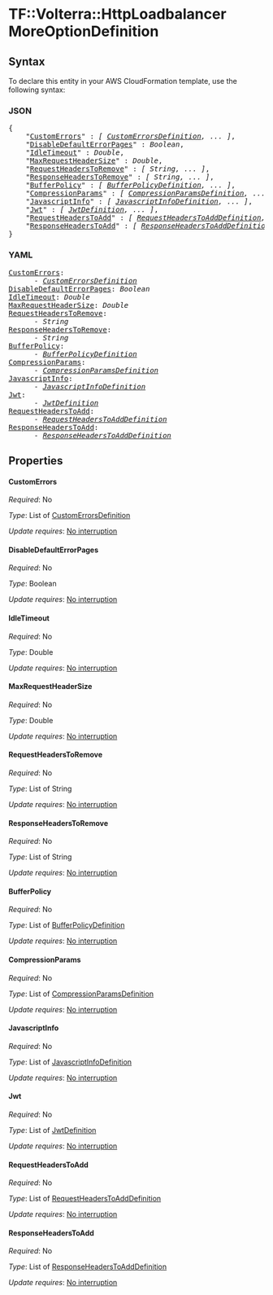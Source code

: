 # TF::Volterra::HttpLoadbalancer MoreOptionDefinition

## Syntax

To declare this entity in your AWS CloudFormation template, use the following syntax:

### JSON

<pre>
{
    "<a href="#customerrors" title="CustomErrors">CustomErrors</a>" : <i>[ <a href="customerrorsdefinition.md">CustomErrorsDefinition</a>, ... ]</i>,
    "<a href="#disabledefaulterrorpages" title="DisableDefaultErrorPages">DisableDefaultErrorPages</a>" : <i>Boolean</i>,
    "<a href="#idletimeout" title="IdleTimeout">IdleTimeout</a>" : <i>Double</i>,
    "<a href="#maxrequestheadersize" title="MaxRequestHeaderSize">MaxRequestHeaderSize</a>" : <i>Double</i>,
    "<a href="#requestheaderstoremove" title="RequestHeadersToRemove">RequestHeadersToRemove</a>" : <i>[ String, ... ]</i>,
    "<a href="#responseheaderstoremove" title="ResponseHeadersToRemove">ResponseHeadersToRemove</a>" : <i>[ String, ... ]</i>,
    "<a href="#bufferpolicy" title="BufferPolicy">BufferPolicy</a>" : <i>[ <a href="bufferpolicydefinition.md">BufferPolicyDefinition</a>, ... ]</i>,
    "<a href="#compressionparams" title="CompressionParams">CompressionParams</a>" : <i>[ <a href="compressionparamsdefinition.md">CompressionParamsDefinition</a>, ... ]</i>,
    "<a href="#javascriptinfo" title="JavascriptInfo">JavascriptInfo</a>" : <i>[ <a href="javascriptinfodefinition.md">JavascriptInfoDefinition</a>, ... ]</i>,
    "<a href="#jwt" title="Jwt">Jwt</a>" : <i>[ <a href="jwtdefinition.md">JwtDefinition</a>, ... ]</i>,
    "<a href="#requestheaderstoadd" title="RequestHeadersToAdd">RequestHeadersToAdd</a>" : <i>[ <a href="requestheaderstoadddefinition.md">RequestHeadersToAddDefinition</a>, ... ]</i>,
    "<a href="#responseheaderstoadd" title="ResponseHeadersToAdd">ResponseHeadersToAdd</a>" : <i>[ <a href="responseheaderstoadddefinition.md">ResponseHeadersToAddDefinition</a>, ... ]</i>
}
</pre>

### YAML

<pre>
<a href="#customerrors" title="CustomErrors">CustomErrors</a>: <i>
      - <a href="customerrorsdefinition.md">CustomErrorsDefinition</a></i>
<a href="#disabledefaulterrorpages" title="DisableDefaultErrorPages">DisableDefaultErrorPages</a>: <i>Boolean</i>
<a href="#idletimeout" title="IdleTimeout">IdleTimeout</a>: <i>Double</i>
<a href="#maxrequestheadersize" title="MaxRequestHeaderSize">MaxRequestHeaderSize</a>: <i>Double</i>
<a href="#requestheaderstoremove" title="RequestHeadersToRemove">RequestHeadersToRemove</a>: <i>
      - String</i>
<a href="#responseheaderstoremove" title="ResponseHeadersToRemove">ResponseHeadersToRemove</a>: <i>
      - String</i>
<a href="#bufferpolicy" title="BufferPolicy">BufferPolicy</a>: <i>
      - <a href="bufferpolicydefinition.md">BufferPolicyDefinition</a></i>
<a href="#compressionparams" title="CompressionParams">CompressionParams</a>: <i>
      - <a href="compressionparamsdefinition.md">CompressionParamsDefinition</a></i>
<a href="#javascriptinfo" title="JavascriptInfo">JavascriptInfo</a>: <i>
      - <a href="javascriptinfodefinition.md">JavascriptInfoDefinition</a></i>
<a href="#jwt" title="Jwt">Jwt</a>: <i>
      - <a href="jwtdefinition.md">JwtDefinition</a></i>
<a href="#requestheaderstoadd" title="RequestHeadersToAdd">RequestHeadersToAdd</a>: <i>
      - <a href="requestheaderstoadddefinition.md">RequestHeadersToAddDefinition</a></i>
<a href="#responseheaderstoadd" title="ResponseHeadersToAdd">ResponseHeadersToAdd</a>: <i>
      - <a href="responseheaderstoadddefinition.md">ResponseHeadersToAddDefinition</a></i>
</pre>

## Properties

#### CustomErrors

_Required_: No

_Type_: List of <a href="customerrorsdefinition.md">CustomErrorsDefinition</a>

_Update requires_: [No interruption](https://docs.aws.amazon.com/AWSCloudFormation/latest/UserGuide/using-cfn-updating-stacks-update-behaviors.html#update-no-interrupt)

#### DisableDefaultErrorPages

_Required_: No

_Type_: Boolean

_Update requires_: [No interruption](https://docs.aws.amazon.com/AWSCloudFormation/latest/UserGuide/using-cfn-updating-stacks-update-behaviors.html#update-no-interrupt)

#### IdleTimeout

_Required_: No

_Type_: Double

_Update requires_: [No interruption](https://docs.aws.amazon.com/AWSCloudFormation/latest/UserGuide/using-cfn-updating-stacks-update-behaviors.html#update-no-interrupt)

#### MaxRequestHeaderSize

_Required_: No

_Type_: Double

_Update requires_: [No interruption](https://docs.aws.amazon.com/AWSCloudFormation/latest/UserGuide/using-cfn-updating-stacks-update-behaviors.html#update-no-interrupt)

#### RequestHeadersToRemove

_Required_: No

_Type_: List of String

_Update requires_: [No interruption](https://docs.aws.amazon.com/AWSCloudFormation/latest/UserGuide/using-cfn-updating-stacks-update-behaviors.html#update-no-interrupt)

#### ResponseHeadersToRemove

_Required_: No

_Type_: List of String

_Update requires_: [No interruption](https://docs.aws.amazon.com/AWSCloudFormation/latest/UserGuide/using-cfn-updating-stacks-update-behaviors.html#update-no-interrupt)

#### BufferPolicy

_Required_: No

_Type_: List of <a href="bufferpolicydefinition.md">BufferPolicyDefinition</a>

_Update requires_: [No interruption](https://docs.aws.amazon.com/AWSCloudFormation/latest/UserGuide/using-cfn-updating-stacks-update-behaviors.html#update-no-interrupt)

#### CompressionParams

_Required_: No

_Type_: List of <a href="compressionparamsdefinition.md">CompressionParamsDefinition</a>

_Update requires_: [No interruption](https://docs.aws.amazon.com/AWSCloudFormation/latest/UserGuide/using-cfn-updating-stacks-update-behaviors.html#update-no-interrupt)

#### JavascriptInfo

_Required_: No

_Type_: List of <a href="javascriptinfodefinition.md">JavascriptInfoDefinition</a>

_Update requires_: [No interruption](https://docs.aws.amazon.com/AWSCloudFormation/latest/UserGuide/using-cfn-updating-stacks-update-behaviors.html#update-no-interrupt)

#### Jwt

_Required_: No

_Type_: List of <a href="jwtdefinition.md">JwtDefinition</a>

_Update requires_: [No interruption](https://docs.aws.amazon.com/AWSCloudFormation/latest/UserGuide/using-cfn-updating-stacks-update-behaviors.html#update-no-interrupt)

#### RequestHeadersToAdd

_Required_: No

_Type_: List of <a href="requestheaderstoadddefinition.md">RequestHeadersToAddDefinition</a>

_Update requires_: [No interruption](https://docs.aws.amazon.com/AWSCloudFormation/latest/UserGuide/using-cfn-updating-stacks-update-behaviors.html#update-no-interrupt)

#### ResponseHeadersToAdd

_Required_: No

_Type_: List of <a href="responseheaderstoadddefinition.md">ResponseHeadersToAddDefinition</a>

_Update requires_: [No interruption](https://docs.aws.amazon.com/AWSCloudFormation/latest/UserGuide/using-cfn-updating-stacks-update-behaviors.html#update-no-interrupt)

